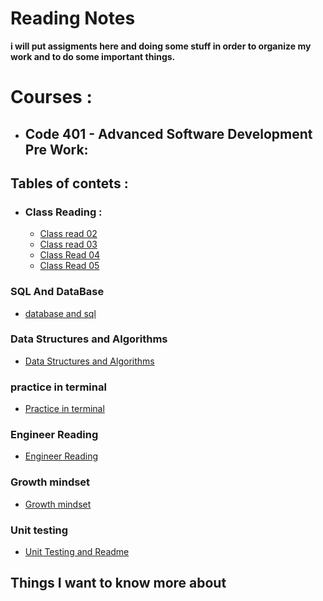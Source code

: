 # Reading Notes
  **i will put assigments here and doing some stuff in order to organize my work and to do some important things.**
# Courses : 
- ## **Code 401 - Advanced Software Development** Pre Work:

## Tables of contets : 

- ### Class Reading : 
    - [Class read 02 ](./Class02-read.md)
    - [Class read 03](./Class03-read.md)
    - [Class Read 04](./Class04-read.md)
    - [Class Read 05](./Class05-read.md)


### SQL And DataBase 

- [database and sql](sqlpractice.md)

### Data Structures and Algorithms
 
- [Data Structures and Algorithms](./Data%20Structures%20and%20Algorithms.md)


### practice in terminal

- [Practice in terminal](./Practice-in-terminal.md)

### Engineer Reading

- [Engineer Reading](./Engineering%20Readings.md)

### Growth mindset

- [Growth mindset](./Growthmindset.md)

### Unit testing

- [Unit Testing and Readme](Class02-read.md)

## Things I want to know more about
